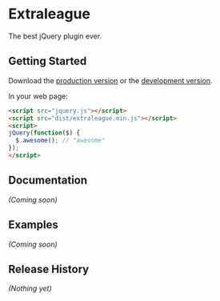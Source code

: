 # Extraleague

The best jQuery plugin ever.

## Getting Started
Download the [production version][min] or the [development version][max].

[min]: https://raw.github.com/deichhor/extraleague/master/dist/extraleague.min.js
[max]: https://raw.github.com/deichhor/extraleague/master/dist/extraleague.js

In your web page:

```html
<script src="jquery.js"></script>
<script src="dist/extraleague.min.js"></script>
<script>
jQuery(function($) {
  $.awesome(); // "awesome"
});
</script>
```

## Documentation
_(Coming soon)_

## Examples
_(Coming soon)_

## Release History
_(Nothing yet)_
